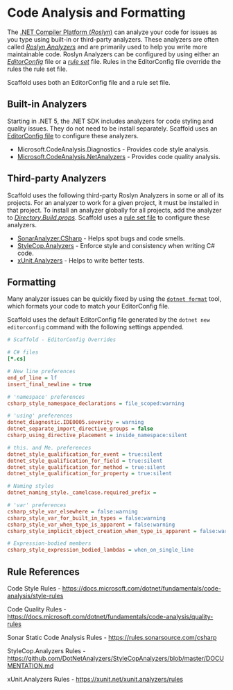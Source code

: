 # Code Analysis and Formatting

The [.NET Compiler Platform (_Roslyn_)](https://github.com/dotnet/roslyn) can analyze your code for issues as you type using built-in or third-party analyzers. These analyzers are often called [_Roslyn Analyzers_](https://docs.microsoft.com/dotnet/fundamentals/code-analysis/overview) and are primarily used to help you write more maintainable code. Roslyn Analyzers can be configured by using either an [_EditorConfig_](https://docs.microsoft.com/dotnet/fundamentals/code-analysis/code-style-rule-options) file or a [_rule set_](https://docs.microsoft.com/visualstudio/code-quality/using-rule-sets-to-group-code-analysis-rules) file. Rules in the EditorConfig file override the rules the rule set file.

Scaffold uses both an EditorConfig file and a rule set file.

## Built-in Analyzers

Starting in .NET 5, the .NET SDK includes analyzers for code styling and quality issues. They do not need to be install separately. Scaffold uses an [EditorConfig file](../.editorconfig) to configure these analyzers.

- Microsoft.CodeAnalysis.Diagnostics - Provides code style analysis.
- [Microsoft.CodeAnalysis.NetAnalyzers](https://github.com/dotnet/roslyn-analyzers) - Provides code quality analysis.

## Third-party Analyzers

Scaffold uses the following third-party Roslyn Analyzers in some or all of its projects. For an analyzer to work for a given project, it must be installed in that project. To install an analyzer globally for all projects, add the analyzer to [_Directory.Build.props_](../Directory.Build.props). Scaffold uses a [rule set file](../CodeAnalysis.ruleset) to configure these analyzers.

- [SonarAnalyzer.CSharp](https://github.com/SonarSource/sonar-dotnet) - Helps spot bugs and code smells.
- [StyleCop.Analyzers](https://github.com/DotNetAnalyzers/StyleCopAnalyzers) - Enforce style and consistency when writing C# code.
- [xUnit.Analyzers](https://github.com/xunit/xunit.analyzers) - Helps to write better tests.

## Formatting

Many analyzer issues can be quickly fixed by using the [`dotnet format`](https://docs.microsoft.com/dotnet/core/tools/dotnet-format) tool, which formats your code to match your EditorConfig file.

Scaffold uses the default EditorConfig file generated by the `dotnet new editorconfig` command with the following settings appended.

```ini
# Scaffold - EditorConfig Overrides

# C# files
[*.cs]

# New line preferences
end_of_line = lf
insert_final_newline = true

# 'namespace' preferences
csharp_style_namespace_declarations = file_scoped:warning

# 'using' preferences
dotnet_diagnostic.IDE0005.severity = warning
dotnet_separate_import_directive_groups = false
csharp_using_directive_placement = inside_namespace:silent

# this. and Me. preferences
dotnet_style_qualification_for_event = true:silent
dotnet_style_qualification_for_field = true:silent
dotnet_style_qualification_for_method = true:silent
dotnet_style_qualification_for_property = true:silent

# Naming styles
dotnet_naming_style._camelcase.required_prefix =

# 'var' preferences
csharp_style_var_elsewhere = false:warning
csharp_style_var_for_built_in_types = false:warning
csharp_style_var_when_type_is_apparent = false:warning
csharp_style_implicit_object_creation_when_type_is_apparent = false:warning

# Expression-bodied members
csharp_style_expression_bodied_lambdas = when_on_single_line
```

## Rule References

Code Style Rules - <https://docs.microsoft.com/dotnet/fundamentals/code-analysis/style-rules>

Code Quality Rules - <https://docs.microsoft.com/dotnet/fundamentals/code-analysis/quality-rules>

Sonar Static Code Analysis Rules - <https://rules.sonarsource.com/csharp>

StyleCop.Analyzers Rules - <https://github.com/DotNetAnalyzers/StyleCopAnalyzers/blob/master/DOCUMENTATION.md>

xUnit.Analyzers Rules - <https://xunit.net/xunit.analyzers/rules>
